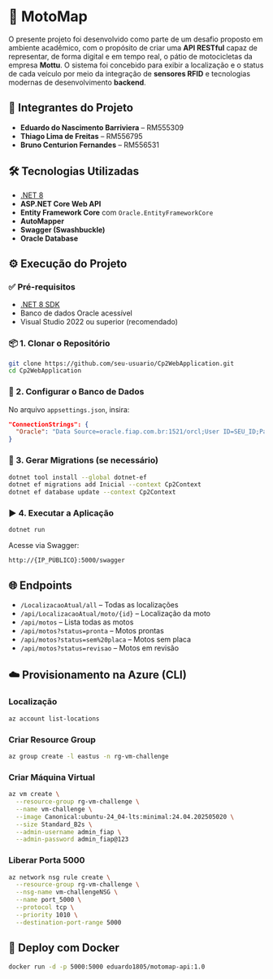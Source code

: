 
# 🛵 MotoMap

O presente projeto foi desenvolvido como parte de um desafio proposto em ambiente acadêmico, com o propósito de criar uma **API RESTful** capaz de representar, de forma digital e em tempo real, o pátio de motocicletas da empresa **Mottu**. O sistema foi concebido para exibir a localização e o status de cada veículo por meio da integração de **sensores RFID** e tecnologias modernas de desenvolvimento **backend**.

## 👥 Integrantes do Projeto

- **Eduardo do Nascimento Barriviera** – RM555309  
- **Thiago Lima de Freitas** – RM556795  
- **Bruno Centurion Fernandes** – RM556531  

## 🛠️ Tecnologias Utilizadas

- [.NET 8](https://dotnet.microsoft.com/)  
- **ASP.NET Core Web API**  
- **Entity Framework Core** com `Oracle.EntityFrameworkCore`  
- **AutoMapper**  
- **Swagger (Swashbuckle)**  
- **Oracle Database**

## ⚙️ Execução do Projeto

### ✅ Pré-requisitos

- [.NET 8 SDK](https://dotnet.microsoft.com/en-us/download/dotnet/8.0)  
- Banco de dados Oracle acessível  
- Visual Studio 2022 ou superior (recomendado)

### 📦 1. Clonar o Repositório

```bash
git clone https://github.com/seu-usuario/Cp2WebApplication.git
cd Cp2WebApplication
```

### 🔧 2. Configurar o Banco de Dados

No arquivo `appsettings.json`, insira:

```json
"ConnectionStrings": {
  "Oracle": "Data Source=oracle.fiap.com.br:1521/orcl;User ID=SEU_ID;Password=SUA_PASSWORD"
}
```

### 🧱 3. Gerar Migrations (se necessário)

```bash
dotnet tool install --global dotnet-ef
dotnet ef migrations add Inicial --context Cp2Context
dotnet ef database update --context Cp2Context
```

### ▶️ 4. Executar a Aplicação

```bash
dotnet run
```

Acesse via Swagger:  
```
http://{IP_PÚBLICO}:5000/swagger
```

## 🌐 Endpoints

- `/LocalizacaoAtual/all` – Todas as localizações  
- `/api/LocalizacaoAtual/moto/{id}` – Localização da moto  
- `/api/motos` – Lista todas as motos  
- `/api/motos?status=pronta` – Motos prontas  
- `/api/motos?status=sem%20placa` – Motos sem placa  
- `/api/motos?status=revisao` – Motos em revisão  

## ☁️ Provisionamento na Azure (CLI)

### Localização

```bash
az account list-locations
```

### Criar Resource Group

```bash
az group create -l eastus -n rg-vm-challenge
```

### Criar Máquina Virtual

```bash
az vm create \
  --resource-group rg-vm-challenge \
  --name vm-challenge \
  --image Canonical:ubuntu-24_04-lts:minimal:24.04.202505020 \
  --size Standard_B2s \
  --admin-username admin_fiap \
  --admin-password admin_fiap@123
```

### Liberar Porta 5000

```bash
az network nsg rule create \
  --resource-group rg-vm-challenge \
  --nsg-name vm-challengeNSG \
  --name port_5000 \
  --protocol tcp \
  --priority 1010 \
  --destination-port-range 5000
```

## 🐳 Deploy com Docker

```bash
docker run -d -p 5000:5000 eduardo1805/motomap-api:1.0
```

